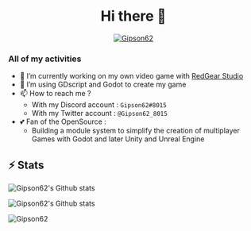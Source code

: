 <h1 align = "center"> Hi there 👋</h1>

<p align="center"> <a href="https://github.com/ryo-ma/github-profile-trophy"><img src="https://github-profile-trophy.vercel.app/?username=Gipson62&theme=radical" alt="Gipson62" /></a> </p>

### All of my activities

- 🔭 I’m currently working on my own video game with [RedGear Studio](https://github.com/RedGear-Studio)
- 🌱 I’m using GDscript and Godot to create my game
- 📫 How to reach me ? 
   - With my Discord account : `Gipson62#8015`
   - With my Twitter account : `@Gipson62_8015`
- 💕 Fan of the OpenSource :
   - Building a module system to simplify the creation of multiplayer Games with Godot and later Unity and Unreal Engine

## ⚡ Stats
<p><img src="https://github-readme-stats.vercel.app/api/top-langs?username=Gipson62&show_icons=true&theme=tokyonight&locale=en&layout=compact" alt="Gipson62's Github stats" /></p>
<img src="https://github-readme-stats.vercel.app/api?username=Gipson62&theme=radical&show_icons=true&count_private=true" alt="Gipson62's Github stats">
</p>

<p><img align="center" src="https://github-readme-streak-stats.herokuapp.com/?user=Gipson62&theme=radical" alt="Gipson62" /></p>
